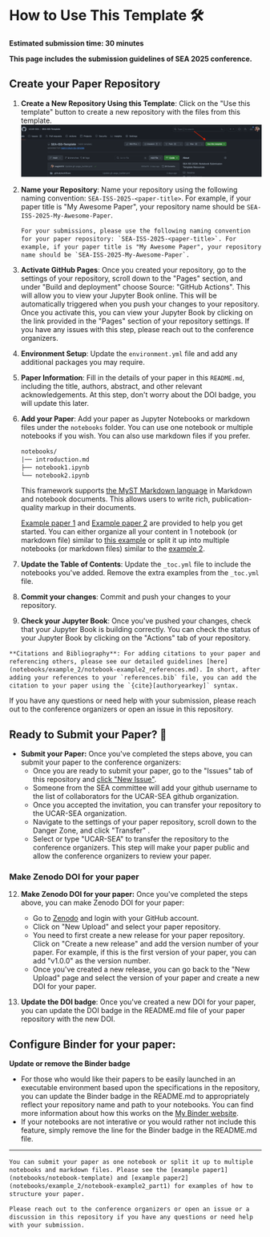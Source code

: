 # How to Use This Template 🛠️

**Estimated submission time: 30 minutes**

**This page includes the submission guidelines of SEA 2025 conference.**

## Create your Paper Repository

1. **Create a New Repository Using this Template**: Click on the "Use this template" button to create a new repository with the files from this template. 
![Use this template](assets/use-this-template.png)

2. **Name your Repository**: Name your repository using the following naming convention: `SEA-ISS-2025-<paper-title>`. For example, if your paper title is "My Awesome Paper", your repository name should be `SEA-ISS-2025-My-Awesome-Paper`.

    ```{note}
    For your submissions, please use the following naming convention for your paper repository: `SEA-ISS-2025-<paper-title>`. For example, if your paper title is "My Awesome Paper", your repository name should be `SEA-ISS-2025-My-Awesome-Paper`.
    ```

3. **Activate GitHub Pages**: Once you created your repository, go to the settings of your repository, scroll down to the "Pages" section, and under "Build and deployment" choose Source: "GitHub Actions". This will allow you to view your Jupyter Book online.
This will be automatically triggered when you push your changes to your repository. Once you activate this, you can view your Jupyter Book by clicking on the link provided in the "Pages" section of your repository settings. If you have any issues with this step, please reach out to the conference organizers.

4. **Environment Setup**: Update the `environment.yml` file and add any additional packages you may require. 

5. **Paper Information**: Fill in the details of your paper in this `README.md`, including the title, authors, abstract, and other relevant acknowledgements. At this step, don't worry about the DOI badge, you will update this later.

6. **Add your Paper**: Add your paper as Jupyter Notebooks or markdown files under the `notebooks` folder. You can use one notebook or multiple notebooks if you wish. You can also use markdown files if you prefer.

    ```
    notebooks/
    |── introduction.md
    ├── notebook1.ipynb
    └── notebook2.ipynb
    ```


    This framework supports [the MyST Markdown language](https://jupyterbook.org/en/stable/reference/glossary.html#term-MyST) in Markdown and notebook documents. This allows users to write rich, publication-quality markup in their documents.

    [Example paper 1](notebooks/notebook-template) and [Example paper 2](notebooks/notebook-example2_part1) are provided to help you get started.
    You can either organize all your content in 1 notebook (or markdown file) similar to [this example](notebooks/notebook-template.ipynb) or split it up into multiple notebooks (or markdown files) similar to the [example 2](notebooks/example_2/notebook-example2_part1.md).

7. **Update the Table of Contents**: Update the `_toc.yml` file to include the notebooks you've added. Remove the extra examples from the `_toc.yml` file.

8. **Commit your changes**: Commit and push your changes to your repository.

9.  **Check your Jupyter Book**: Once you've pushed your changes, check that your Jupyter Book is building correctly. You can check the status of your Jupyter Book by clicking on the "Actions" tab of your repository.


```{tip}
**Citations and Bibliography**: For adding citations to your paper and referencing others, please see our detailed guidelines [here](notebooks/example_2/notebook-example2_references.md). In short, after adding your references to your `references.bib` file, you can add the citation to your paper using the `{cite}[authoryearkey]` syntax.
```

If you have any questions or need help with your submission, please reach out to the conference organizers or open an issue in this repository.

## Ready to Submit your Paper? 📝

* **Submit your Paper:** Once you've completed the steps above, you can submit your paper to the conference organizers:
  * Once you are ready to submit your paper, go to the "Issues" tab of this repository and [click "New Issue"](https://github.com/UCAR-SEA/SEA-ISS-Template/issues/new).
  * Someone from the SEA committee will add your github username to the list of collaborators for the UCAR-SEA github organization.
  * Once you accepted the invitation, you can transfer your repository to the UCAR-SEA organization.
  * Navigate to the settings of your paper repository, scroll down to the Danger Zone, and click "Transfer" . 
  * Select or type "UCAR-SEA" to transfer the repository to the conference organizers. This step will make your paper public and allow the conference organizers to review your paper.


### Make Zenodo DOI for your paper

12. **Make Zenodo DOI for your paper:** Once you've completed the steps above, you can make Zenodo DOI for your paper:

    * Go to [Zenodo](https://zenodo.org/) and login with your GitHub account.
    * Click on "New Upload" and select your paper repository.
    * You need to first create a new release for your paper repository. Click on "Create a new release" and add the version number of your paper. For example, if this is the first version of your paper, you can add "v1.0.0" as the version number.
    * Once you've created a new release, you can go back to the "New Upload" page and select the version of your paper and create a new DOI for your paper.


13. **Update the DOI badge**: Once you've created a new DOI for your paper, you can update the DOI badge in the README.md file of your paper repository with the new DOI.

## Configure Binder for your paper:

**Update or remove the Binder badge**
    
* For those who would like their papers to be easily launched in an executable environment based upon the specifications in the repository, you can update the Binder badge in the README.md to appropriately reflect your repository name and path to your notebooks.  You can find more information about how this works on the [My Binder website](https://mybinder.org/).
* If your notebooks are not interative or you would rather not include this feature, simply remove the line for the Binder badge in the README.md file. 


-----------------


```{tip}
You can submit your paper as one notebook or split it up to multiple notebooks and markdown files. Please see the [example paper1](notebooks/notebook-template) and [example paper2](notebooks/example_2/notebook-example2_part1) for examples of how to structure your paper.
```


```{note}
Please reach out to the conference organizers or open an issue or a discussion in this repository if you have any questions or need help with your submission.
```

